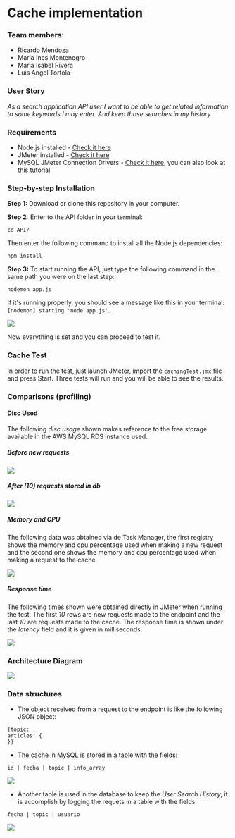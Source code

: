 # Cache implementation
### Team members:
 * Ricardo Mendoza
 * Maria Ines Montenegro
 * Maria Isabel Rivera
 * Luis Angel Tortola

### User Story
*As a search application API user I want to be able to get related information to some keywords I may enter. And keep those searches in my history.*


### Requirements

* Node.js installed - [Check it here](https://nodejs.org/en/)
* JMeter installed - [Check it here](https://jmeter.apache.org/)
* MySQL JMeter Connection Drivers - [Check it here](https://dev.mysql.com/downloads/connector/j/), you can also look at [this tutorial](https://www.3pillarglobal.com/insights/integrating-jmeter-and-mysql-into-your-database)

### Step-by-step Installation

**Step 1:**
Download or clone this repository in your computer.


**Step 2:**
Enter to the API folder in your terminal:

```
cd API/
```
Then enter the following command to install all the Node.js dependencies:

```
npm install
```


**Step 3:**
To start running the API, just type the following command in the same path you were on the last step:

```
nodemon app.js
```

If it's running properly, you should see a message like this in your terminal: `[nodemon] starting 'node app.js'`.

![](imgs/api_running.png)

 
Now everything is set and you can proceed to test it.


### Cache Test

In order to run the test, just launch JMeter, import the `cachingTest.jmx` file and press Start. Three tests will run and you will be able to see the results.


### Comparisons (profiling)

#### Disc Used 

The following *disc usage* shown makes reference to the free storage available in the AWS MySQL RDS instance used.

##### Before new requests

![](imgs/discPrev.png)

##### After (10) requests stored in db

![](imgs/discAfter.png)

##### Memory and CPU

The following data was obtained via de Task Manager, the first registry shows the memory and cpu percentage used when making a new request and the second one shows the memory and cpu percentage used when making a request to the cache.

![](imgs/memCpuComparison.jpeg)

##### Response time

The following times shown were obtained directly in JMeter when running the test. The first *10* rows are new requests made to the endpoint and the last *10* are requests made to the cache. The response time is shown under the *latency* field and it is given in milliseconds. 

![](imgs/requestsComparison.jpeg)

### Architecture Diagram
![](imgs/archiDiagram.jpeg)

### Data structures

* The object received from a request to the endpoint is like the following JSON object:

```
{topic: ,
articles: {
}} 
```

* The cache in MySQL is stored in a table with the fields:
```
id | fecha | topic | info_array
```

![](imgs/cacheTable.jpeg)

* Another table is used in the database to keep the *User Search History*, it is accomplish by logging the requets in a table with the fields:
```
fecha | topic | usuario
```

![](imgs/historyTable.jpeg)
